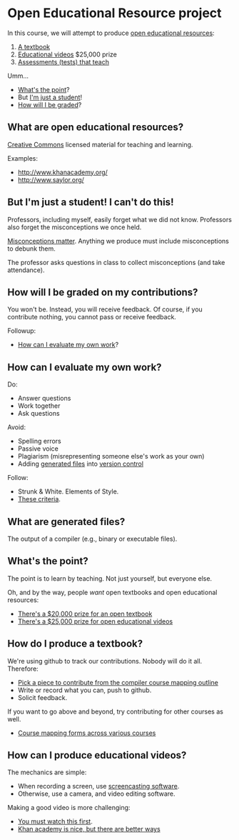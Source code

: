 Open Educational Resource project
=================================

In this course, we will attempt to produce [open educational resources](#what-are-open-educational-resources):

1. [A textbook](#how-do-i-produce-a-textbook)
2. [Educational videos](#how-do-i-produce-educational-videos) $25,000 prize
3. [Assessments (tests) that teach](http://chronicle.com/article/Stop-Telling-Students-to-Study/131622/)

Umm...

- [What's the point](#whats-the-point)?
- But [I'm just a student](#but-im-just-a-student-i-cant-do-this)!
- [How will I be graded](#how-will-i-be-graded-on-my-contributions)?

What are open educational resources?
------------------------------------
[Creative Commons](http://creativecommons.org/) licensed material for teaching and learning.

Examples:

- <http://www.khanacademy.org/>
- <http://www.saylor.org/>

But I'm just a student! I can't do this!
----------------------------------------
Professors, including myself, easily forget what we did not know.
Professors also forget the misconceptions we once held.

[Misconceptions matter](http://fnoschese.wordpress.com/2011/03/17/khan-academy-and-the-effectiveness-of-science-videos/). Anything we produce must include misconceptions to debunk them.

The professor asks questions in class to collect misconceptions (and take attendance).

How will I be graded on my contributions?
-----------------------------------------
You won't be. Instead, you will receive feedback. Of course, if you contribute nothing, you cannot pass or receive feedback.

Followup:

- [How can I evaluate my own work](#how-can-i-evaluate-my-own-work)?

How can I evaluate my own work?
-------------------------------
Do:
- Answer questions
- Work together
- Ask questions

Avoid:
- Spelling errors
- Passive voice
- Plagiarism (misrepresenting someone else's work as your own)
- Adding [generated files](#what-are-generated-files) into [version control](git.md)

Follow:
- Strunk & White. Elements of Style.
- [These criteria](http://www.saylor.org/open-textbook-challenge-peer-review-criteria/).

What are generated files?
-------------------------
The output of a compiler (e.g., binary or executable files).

What's the point?
-----------------
The point is to learn by teaching. Not just yourself, but everyone else.

Oh, and by the way, people *want* open textbooks and open educational resources:

- [There's a $20,000 prize for an open textbook](http://www.saylor.org/otc/)
- [There's a $25,000 prize for open educational videos](http://whyopenedmatters.org/)

How do I produce a textbook?
--------------------------------
We're using github to track our contributions. Nobody will do it all. Therefore:

- [Pick a piece to contribute from the compiler course mapping outline](http://www.saylor.org/content/coursemapping/CourseMappingFormCS304.xls)
- Write or record what you can, push to github.
- Solicit feedback.

If you want to go above and beyond, try contributing for other courses as well.

- [Course mapping forms across various courses](http://www.saylor.org/course-mapping-forms/)

How can I produce educational videos?
-------------------------------------
The mechanics are simple:

- When recording a screen, use [screencasting software](http://en.wikipedia.org/wiki/Comparison_of_screencasting_software).
- Otherwise, use a camera, and video editing software.

Making a good video is more challenging:

- [You must watch this first](http://fnoschese.wordpress.com/2011/03/17/khan-academy-and-the-effectiveness-of-science-videos/).
- [Khan academy is nice, but there are better ways](http://fnoschese.wordpress.com/2011/12/02/you-khant-ignore-how-students-learn/)
